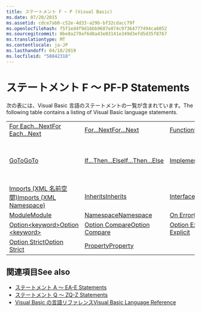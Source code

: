 ```yaml
---
title: ステートメント F ~ P (Visual Basic)
ms.date: 07/20/2015
ms.assetid: cdce7ab0-c52e-4d33-a29b-bf32cdacc79f
ms.openlocfilehash: f5f1ed4f9d16bb9687e874c97364777494ca6052
ms.sourcegitcommit: 0be8a279af6d8a43e03141e349d3efd5d35f8767
ms.translationtype: MT
ms.contentlocale: ja-JP
ms.lasthandoff: 04/18/2019
ms.locfileid: "58842318"
---
```

# <a name="f-p-statements"></a><span data-ttu-id="593cb-102">ステートメント F ～ P</span><span class="sxs-lookup"><span data-stu-id="593cb-102">F-P Statements</span></span>
<span data-ttu-id="593cb-103">次の表には、Visual Basic 言語のステートメントの一覧が含まれています。</span><span class="sxs-lookup"><span data-stu-id="593cb-103">The following table contains a listing of Visual Basic language statements.</span></span>  
  
|||||  
|---|---|---|---|  
|[<span data-ttu-id="593cb-104">For Each...Next</span><span class="sxs-lookup"><span data-stu-id="593cb-104">For Each...Next</span></span>](../../../visual-basic/language-reference/statements/for-each-next-statement.md)|[<span data-ttu-id="593cb-105">For...Next</span><span class="sxs-lookup"><span data-stu-id="593cb-105">For...Next</span></span>](../../../visual-basic/language-reference/statements/for-next-statement.md)|[<span data-ttu-id="593cb-106">Function</span><span class="sxs-lookup"><span data-stu-id="593cb-106">Function</span></span>](../../../visual-basic/language-reference/statements/function-statement.md)|[<span data-ttu-id="593cb-107">Get</span><span class="sxs-lookup"><span data-stu-id="593cb-107">Get</span></span>](../../../visual-basic/language-reference/statements/get-statement.md)|  
|[<span data-ttu-id="593cb-108">GoTo</span><span class="sxs-lookup"><span data-stu-id="593cb-108">GoTo</span></span>](../../../visual-basic/language-reference/statements/goto-statement.md)|[<span data-ttu-id="593cb-109">If...Then...Else</span><span class="sxs-lookup"><span data-stu-id="593cb-109">If...Then...Else</span></span>](../../../visual-basic/language-reference/statements/if-then-else-statement.md)|[<span data-ttu-id="593cb-110">Implements</span><span class="sxs-lookup"><span data-stu-id="593cb-110">Implements</span></span>](../../../visual-basic/language-reference/statements/implements-statement.md)|[<span data-ttu-id="593cb-111">Imports (.NET 名前空間と型)</span><span class="sxs-lookup"><span data-stu-id="593cb-111">Imports (.NET Namespace and Type)</span></span>](../../../visual-basic/language-reference/statements/imports-statement-net-namespace-and-type.md)|  
|[<span data-ttu-id="593cb-112">Imports (XML 名前空間)</span><span class="sxs-lookup"><span data-stu-id="593cb-112">Imports (XML Namespace)</span></span>](../../../visual-basic/language-reference/statements/imports-statement-xml-namespace.md)|[<span data-ttu-id="593cb-113">Inherits</span><span class="sxs-lookup"><span data-stu-id="593cb-113">Inherits</span></span>](../../../visual-basic/language-reference/statements/inherits-statement.md)|[<span data-ttu-id="593cb-114">Interface</span><span class="sxs-lookup"><span data-stu-id="593cb-114">Interface</span></span>](../../../visual-basic/language-reference/statements/interface-statement.md)|[<span data-ttu-id="593cb-115">Mid</span><span class="sxs-lookup"><span data-stu-id="593cb-115">Mid</span></span>](../../../visual-basic/language-reference/statements/mid-statement.md)|  
|[<span data-ttu-id="593cb-116">Module</span><span class="sxs-lookup"><span data-stu-id="593cb-116">Module</span></span>](../../../visual-basic/language-reference/statements/module-statement.md)|[<span data-ttu-id="593cb-117">Namespace</span><span class="sxs-lookup"><span data-stu-id="593cb-117">Namespace</span></span>](../../../visual-basic/language-reference/statements/namespace-statement.md)|[<span data-ttu-id="593cb-118">On Error</span><span class="sxs-lookup"><span data-stu-id="593cb-118">On Error</span></span>](../../../visual-basic/language-reference/statements/on-error-statement.md)|[<span data-ttu-id="593cb-119">Operator</span><span class="sxs-lookup"><span data-stu-id="593cb-119">Operator</span></span>](../../../visual-basic/language-reference/statements/operator-statement.md)|  
|[<span data-ttu-id="593cb-120">Option\<keyword></span><span class="sxs-lookup"><span data-stu-id="593cb-120">Option \<keyword></span></span>](../../../visual-basic/language-reference/statements/option-keyword-statement.md)|[<span data-ttu-id="593cb-121">Option Compare</span><span class="sxs-lookup"><span data-stu-id="593cb-121">Option Compare</span></span>](../../../visual-basic/language-reference/statements/option-compare-statement.md)|[<span data-ttu-id="593cb-122">Option Explicit</span><span class="sxs-lookup"><span data-stu-id="593cb-122">Option Explicit</span></span>](../../../visual-basic/language-reference/statements/option-explicit-statement.md)|[<span data-ttu-id="593cb-123">Option Infer</span><span class="sxs-lookup"><span data-stu-id="593cb-123">Option Infer</span></span>](../../../visual-basic/language-reference/statements/option-infer-statement.md)|  
|[<span data-ttu-id="593cb-124">Option Strict</span><span class="sxs-lookup"><span data-stu-id="593cb-124">Option Strict</span></span>](../../../visual-basic/language-reference/statements/option-strict-statement.md)|[<span data-ttu-id="593cb-125">Property</span><span class="sxs-lookup"><span data-stu-id="593cb-125">Property</span></span>](../../../visual-basic/language-reference/statements/property-statement.md)|||  
  
## <a name="see-also"></a><span data-ttu-id="593cb-126">関連項目</span><span class="sxs-lookup"><span data-stu-id="593cb-126">See also</span></span>

- [<span data-ttu-id="593cb-127">ステートメント A ～ E</span><span class="sxs-lookup"><span data-stu-id="593cb-127">A-E Statements</span></span>](../../../visual-basic/language-reference/statements/a-e-statements.md)
- [<span data-ttu-id="593cb-128">ステートメント Q ～ Z</span><span class="sxs-lookup"><span data-stu-id="593cb-128">Q-Z Statements</span></span>](../../../visual-basic/language-reference/statements/q-z-statements.md)
- [<span data-ttu-id="593cb-129">Visual Basic の言語リファレンス</span><span class="sxs-lookup"><span data-stu-id="593cb-129">Visual Basic Language Reference</span></span>](../../../visual-basic/language-reference/index.md)
